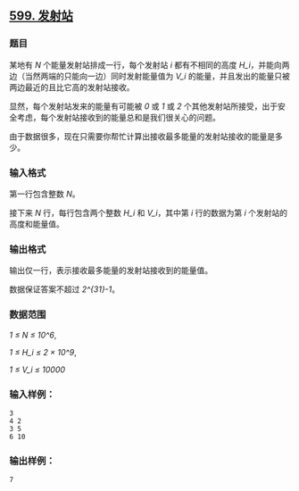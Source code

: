 ## [599. 发射站](https://www.acwing.com/problem/content/601/)

### 题目

某地有 *N* 个能量发射站排成一行，每个发射站 *i* 都有不相同的高度 *H_i*，并能向两边（当然两端的只能向一边）同时发射能量值为 *V_i* 的能量，并且发出的能量只被两边最近的且比它高的发射站接收。

显然，每个发射站发来的能量有可能被 *0* 或 *1* 或 *2* 个其他发射站所接受，出于安全考虑，每个发射站接收到的能量总和是我们很关心的问题。

由于数据很多，现在只需要你帮忙计算出接收最多能量的发射站接收的能量是多少。

### 输入格式

第一行包含整数 *N*。

接下来 *N* 行，每行包含两个整数 *H_i* 和 *V_i*，其中第 *i* 行的数据为第 *i* 个发射站的高度和能量值。

### 输出格式

输出仅一行，表示接收最多能量的发射站接收到的能量值。

数据保证答案不超过 *2^{31}-1*。

### 数据范围

*1 ≤ N ≤ 10^6*,

*1 ≤ H_i ≤ 2 × 10^9*,

*1 ≤ V_i ≤ 10000*

### 输入样例：

```
3
4 2
3 5
6 10
```

### 输出样例：

```
7
```
